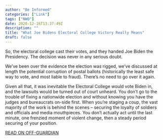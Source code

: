 ```yaml
---
author: "Be Informed"
categories: ["Link"]
tags: ["NWO"]
date: 2020-12-16T13:37:49Z
description: ""
title: "What Joe Bidens Electoral College Victory Really Means"
draft: false
---
```


So, the electoral college cast their votes, and they handed Joe Biden the Presidency. The decision was never in any serious doubt.  

We’ve been over the evidence the election was rigged, we’ve discussed at length the potential corruption of postal ballots (historically the least safe way to vote, and most liable to fraud). There’s no need to go over it again.  

Given all that, it was inevitable the Electoral College would vote Biden in, and the lawsuits would be turned out of court unheard. You don’t go to the trouble of fixing a nationwide election and without knowing you have the judges and bureaucrats on-side first. When you’re staging a coup, the vast majority of the work is behind the scenes – securing the loyalty of soldiers and officials and media mouthpieces. You don’t actually act until the last minute, one frenzied moment of violent change, then a steady period securing of your position.  

[READ ON OFF-GUARDIAN](https://off-guardian.org/2020/12/15/what-joe-bidens-electoral-college-victory-really-means/)